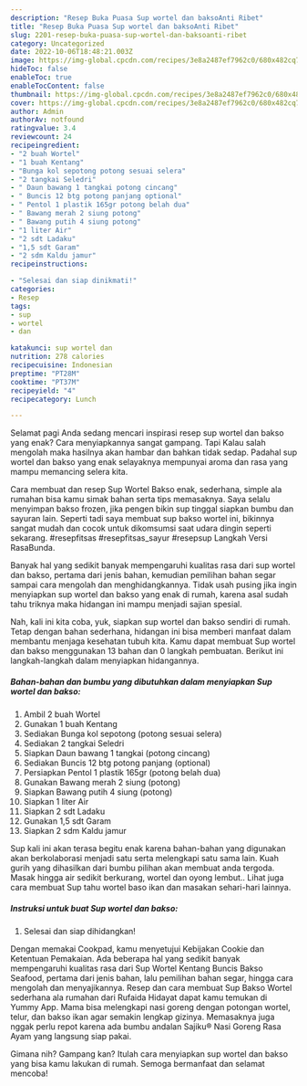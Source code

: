 ```yaml
---
description: "Resep Buka Puasa Sup wortel dan baksoAnti Ribet"
title: "Resep Buka Puasa Sup wortel dan baksoAnti Ribet"
slug: 2201-resep-buka-puasa-sup-wortel-dan-baksoanti-ribet
category: Uncategorized
date: 2022-10-06T18:48:21.003Z
image: https://img-global.cpcdn.com/recipes/3e8a2487ef7962c0/680x482cq70/sup-wortel-dan-bakso-foto-resep-utama.jpg
hideToc: false
enableToc: true
enableTocContent: false
thumbnail: https://img-global.cpcdn.com/recipes/3e8a2487ef7962c0/680x482cq70/sup-wortel-dan-bakso-foto-resep-utama.jpg
cover: https://img-global.cpcdn.com/recipes/3e8a2487ef7962c0/680x482cq70/sup-wortel-dan-bakso-foto-resep-utama.jpg
author: Admin
authorAv: notfound
ratingvalue: 3.4
reviewcount: 24
recipeingredient:
- "2 buah Wortel"
- "1 buah Kentang"
- "Bunga kol sepotong potong sesuai selera"
- "2 tangkai Seledri"
- " Daun bawang 1 tangkai potong cincang"
- " Buncis 12 btg potong panjang optional"
- " Pentol 1 plastik 165gr potong belah dua"
- " Bawang merah 2 siung potong"
- " Bawang putih 4 siung potong"
- "1 liter Air"
- "2 sdt Ladaku"
- "1,5 sdt Garam"
- "2 sdm Kaldu jamur"
recipeinstructions:

- "Selesai dan siap dinikmati!"
categories:
- Resep
tags:
- sup
- wortel
- dan

katakunci: sup wortel dan 
nutrition: 278 calories
recipecuisine: Indonesian
preptime: "PT28M"
cooktime: "PT37M"
recipeyield: "4"
recipecategory: Lunch

---
```



Selamat pagi Anda sedang mencari inspirasi resep sup wortel dan bakso yang enak? Cara menyiapkannya sangat gampang. Tapi Kalau salah mengolah maka hasilnya akan hambar dan bahkan tidak sedap. Padahal sup wortel dan bakso yang enak selayaknya mempunyai aroma dan rasa yang mampu memancing selera kita.


Cara membuat dan resep Sup Wortel Bakso enak, sederhana, simple ala rumahan bisa kamu simak bahan serta tips memasaknya. Saya selalu menyimpan bakso frozen, jika pengen bikin sup tinggal siapkan bumbu dan sayuran lain. Seperti tadi saya membuat sup bakso wortel ini, bikinnya sangat mudah dan cocok untuk dikomsumsi saat udara dingin seperti sekarang. #resepfitsas #resepfitsas_sayur #resepsup Langkah Versi RasaBunda.

Banyak hal yang sedikit banyak mempengaruhi kualitas rasa dari sup wortel dan bakso, pertama dari jenis bahan, kemudian pemilihan bahan segar sampai cara mengolah dan menghidangkannya. Tidak usah pusing jika ingin menyiapkan sup wortel dan bakso yang enak di rumah, karena asal sudah tahu triknya maka hidangan ini mampu menjadi sajian spesial.


Nah, kali ini kita coba, yuk, siapkan sup wortel dan bakso sendiri di rumah. Tetap dengan bahan sederhana, hidangan ini bisa memberi manfaat dalam membantu menjaga kesehatan tubuh kita. Kamu dapat membuat Sup wortel dan bakso menggunakan 13 bahan dan 0 langkah pembuatan. Berikut ini langkah-langkah dalam menyiapkan hidangannya.

<!--inarticleads1-->

##### Bahan-bahan dan bumbu yang dibutuhkan dalam menyiapkan Sup wortel dan bakso:

1. Ambil 2 buah Wortel
1. Gunakan 1 buah Kentang
1. Sediakan Bunga kol sepotong (potong sesuai selera)
1. Sediakan 2 tangkai Seledri
1. Siapkan  Daun bawang 1 tangkai (potong cincang)
1. Sediakan  Buncis 12 btg potong panjang (optional)
1. Persiapkan  Pentol 1 plastik 165gr (potong belah dua)
1. Gunakan  Bawang merah 2 siung (potong)
1. Siapkan  Bawang putih 4 siung (potong)
1. Siapkan 1 liter Air
1. Siapkan 2 sdt Ladaku
1. Gunakan 1,5 sdt Garam
1. Siapkan 2 sdm Kaldu jamur


Sup kali ini akan terasa begitu enak karena bahan-bahan yang digunakan akan berkolaborasi menjadi satu serta melengkapi satu sama lain. Kuah gurih yang dihasilkan dari bumbu pilihan akan membuat anda tergoda. Masak hingga air sedikit berkurang, wortel dan oyong lembut.. Lihat juga cara membuat Sup tahu wortel baso ikan dan masakan sehari-hari lainnya. 

<!--inarticleads2-->

##### Instruksi untuk buat Sup wortel dan bakso:


1. Selesai dan siap dihidangkan!

Dengan memakai Cookpad, kamu menyetujui Kebijakan Cookie dan Ketentuan Pemakaian. Ada beberapa hal yang sedikit banyak mempengaruhi kualitas rasa dari Sup Wortel Kentang Buncis Bakso Seafood, pertama dari jenis bahan, lalu pemilihan bahan segar, hingga cara mengolah dan menyajikannya. Resep dan cara membuat Sup Bakso Wortel sederhana ala rumahan dari Rufaida Hidayat dapat kamu temukan di Yummy App. Mama bisa melengkapi nasi goreng dengan potongan wortel, telur, dan bakso ikan agar semakin lengkap gizinya. Memasaknya juga nggak perlu repot karena ada bumbu andalan Sajiku® Nasi Goreng Rasa Ayam yang langsung siap pakai. 

Gimana nih? Gampang kan? Itulah cara menyiapkan sup wortel dan bakso yang bisa kamu lakukan di rumah. Semoga bermanfaat dan selamat mencoba!
